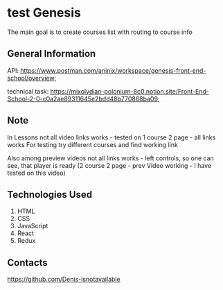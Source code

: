 # test Genesis

The main goal is to create courses list with routing to course info

## General Information

API: https://www.postman.com/aninix/workspace/genesis-front-end-school/overview;

technical task:
https://mixolydian-polonium-8c0.notion.site/Front-End-School-2-0-c0a2ae89311645e2bdd48b770868ba09;

## Note

In Lessons not all video links works - tested on 1 course 2 page - all links
works For testing try different courses and find working link

Also among preview videos not all links works - left controls, so one can see,
that player is ready (2 course 2 page - prev Video working - I have tested on
this video)

## Technologies Used

1. HTML
2. CSS
3. JavaScript
4. React
5. Redux

## Contacts

https://github.com/Denis-isnotavailable
